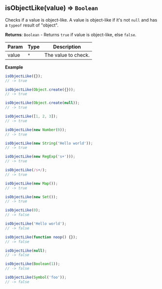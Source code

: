 <a name="isObjectLike"></a>

## isObjectLike(value) ⇒ <code>Boolean</code>
Checks if a value is object-like. A value is object-like if it's not `null` and has a `typeof` result of "object".

**Returns**: <code>Boolean</code> - Returns `true` if value is object-like, else `false`.  

| Param | Type | Description |
| --- | --- | --- |
| value | <code>\*</code> | The value to check. |

**Example**
```js
isObjectLike({});
// -> true

isObjectLike(Object.create({}));
// -> true

isObjectLike(Object.create(null));
// -> true

isObjectLike([1, 2, 3]);
// -> true

isObjectLike(new Number(0));
// -> true

isObjectLike(new String('Hello world'));
// -> true

isObjectLike(new RegExp('s+')));
// -> true

isObjectLike(/s+/);
// -> true

isObjectLike(new Map());
// -> true

isObjectLike(new Set());
// -> true

isObjectLike(0);
// -> false

isObjectLike('Hello world');
// -> false

isObjectLike(function noop() {});
// -> false

isObjectLike(null);
// -> false

isObjectLike(Boolean(1));
// -> false

isObjectLike(Symbol('foo'));
// -> false
```
